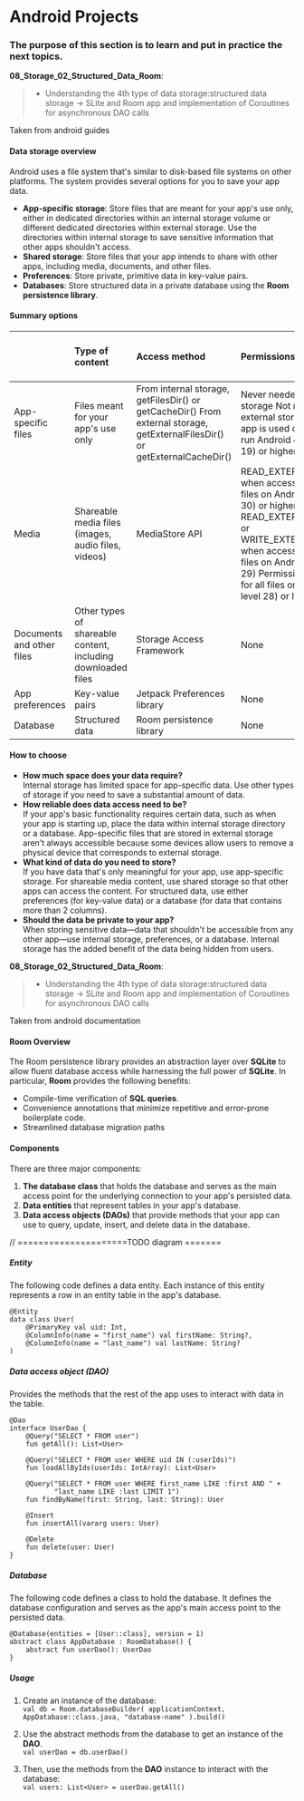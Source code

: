 # Android Projects
### The purpose of this section is to learn and put in practice the next topics.

__08_Storage_02_Structured_Data_Room__:<br>
> - Understanding the 4th type of data storage:structured data storage -> SLite and Room app and implementation of Coroutines for asynchronous DAO calls
  
Taken from android guides

#### Data storage overview 

Android uses a file system that's similar to disk-based file systems on other platforms. The system provides several options for you to save your app data.

- __App-specific storage__: Store files that are meant for your app's use only, either in dedicated directories within an internal storage volume or different dedicated directories within external storage. Use the directories within internal storage to save sensitive information that other apps shouldn't access.
- __Shared storage__: Store files that your app intends to share with other apps, including media, documents, and other files.
- __Preferences__: Store private, primitive data in key-value pairs.
- __Databases__: Store structured data in a private database using the __Room persistence library__.

#### Summary options

  
|                  | Type of content | Access method | Permissions needed | Can other apps access? | Files removed on app uninstall? | 
| :--------------  | :-------------- | :------------ | :----------------- | :--------------------- | :------------------------------ | 
| App-specific files|  Files meant for your app's use only | From internal storage, getFilesDir() or getCacheDir() From external storage, getExternalFilesDir() or getExternalCacheDir() | Never needed for internal storage Not needed for external storage when your app is used on devices that run Android 4.4 (API level 19) or higher | No | Yes |
| Media | Shareable media files (images, audio files, videos) | MediaStore API | READ_EXTERNAL_STORAGE when accessing other apps' files on Android 11 (API level 30) or higher READ_EXTERNAL_STORAGE or WRITE_EXTERNAL_STORAGE when accessing other apps' files on Android 10 (API level 29) Permissions are required for all files on Android 9 (API level 28) or lower | Yes, though the other app needs the READ_EXTERNAL_STORAGE permission | No |
| Documents and other files | Other types of shareable content, including downloaded files | Storage Access Framework | None | Yes, through the system file picker | No |
| App preferences | Key-value pairs | Jetpack Preferences library | None | No | Yes |
| Database | Structured data | Room persistence library | None | No | Yes |


#### How to choose

- __How much space does your data require?__<br>
Internal storage has limited space for app-specific data. Use other types of storage if you need to save a substantial amount of data.
- __How reliable does data access need to be?__<br>
If your app's basic functionality requires certain data, such as when your app is starting up, place the data within internal storage directory or a database. App-specific files that are stored in external storage aren't always accessible because some devices allow users to remove a physical device that corresponds to external storage.
- __What kind of data do you need to store?__<br>
If you have data that's only meaningful for your app, use app-specific storage. For shareable media content, use shared storage so that other apps can access the content. For structured data, use either preferences (for key-value data) or a database (for data that contains more than 2 columns).
- __Should the data be private to your app?__<br>
When storing sensitive data—data that shouldn't be accessible from any other app—use internal storage, preferences, or a database. Internal storage has the added benefit of the data being hidden from users.


__08_Storage_02_Structured_Data_Room__:<br>
> - Understanding the 4th type of data storage:structured data storage -> SLite and Room app and implementation of Coroutines for asynchronous DAO calls
 
Taken from android documentation

####  Room Overview

The Room persistence library provides an abstraction layer over __SQLite__ to allow fluent database access while harnessing the full power of __SQLite__. In particular, __Room__ provides the following benefits:

- Compile-time verification of __SQL queries__.
- Convenience annotations that minimize repetitive and error-prone boilerplate code.
- Streamlined database migration paths


#### Components

There are three major components:
  1. __The database class__ that holds the database and serves as the main access point for the underlying connection to your app's persisted data.
  1. __Data entities__ that represent tables in your app's database.
  1. __Data access objects (DAOs)__ that provide methods that your app can use to query, update, insert, and delete data in the database.

// =====================TODO  diagram =======

##### Entity

The following code defines a data entity. Each instance of this entity represents a row in an entity table in the app's database.<br>  
```
@Entity
data class User(
    @PrimaryKey val uid: Int,
    @ColumnInfo(name = "first_name") val firstName: String?,
    @ColumnInfo(name = "last_name") val lastName: String?
)
```

##### Data access object (DAO)

Provides the methods that the rest of the app uses to interact with data in the table.

```
@Dao
interface UserDao {
    @Query("SELECT * FROM user")
    fun getAll(): List<User>

    @Query("SELECT * FROM user WHERE uid IN (:userIds)")
    fun loadAllByIds(userIds: IntArray): List<User>

    @Query("SELECT * FROM user WHERE first_name LIKE :first AND " +
           "last_name LIKE :last LIMIT 1")
    fun findByName(first: String, last: String): User

    @Insert
    fun insertAll(vararg users: User)

    @Delete
    fun delete(user: User)
}
```

##### Database

The following code defines a class to hold the database.  It defines the database configuration and serves as the app's main access point to the persisted data. 

```
@Database(entities = [User::class], version = 1)
abstract class AppDatabase : RoomDatabase() {
    abstract fun userDao(): UserDao
}
```


##### Usage

  1. Create an instance of the database: <br>
    ```
    val db = Room.databaseBuilder(
                applicationContext,
                AppDatabase::class.java, "database-name"
            ).build()
    ``` 

  1. Use the abstract methods from the database to get an instance of the __DAO__.<br>
    ```
    val userDao = db.userDao()
    ```

  1. Then, use the methods from the __DAO__ instance to interact with the database: <br>
    ```
    val users: List<User> = userDao.getAll()
    ```
